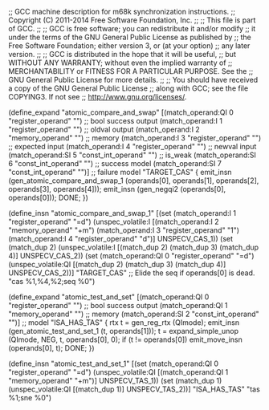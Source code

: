 ;; GCC machine description for m68k synchronization instructions.
;; Copyright (C) 2011-2014 Free Software Foundation, Inc.
;;
;; This file is part of GCC.
;;
;; GCC is free software; you can redistribute it and/or modify
;; it under the terms of the GNU General Public License as published by
;; the Free Software Foundation; either version 3, or (at your option)
;; any later version.
;;
;; GCC is distributed in the hope that it will be useful,
;; but WITHOUT ANY WARRANTY; without even the implied warranty of
;; MERCHANTABILITY or FITNESS FOR A PARTICULAR PURPOSE.  See the
;; GNU General Public License for more details.
;;
;; You should have received a copy of the GNU General Public License
;; along with GCC; see the file COPYING3.  If not see
;; <http://www.gnu.org/licenses/>.


(define_expand "atomic_compare_and_swap<mode>"
  [(match_operand:QI 0 "register_operand" "")		;; bool success output
   (match_operand:I 1 "register_operand" "")		;; oldval output
   (match_operand:I 2 "memory_operand" "")		;; memory
   (match_operand:I 3 "register_operand" "")		;; expected input
   (match_operand:I 4 "register_operand" "")		;; newval input
   (match_operand:SI 5 "const_int_operand" "")		;; is_weak
   (match_operand:SI 6 "const_int_operand" "")		;; success model
   (match_operand:SI 7 "const_int_operand" "")]		;; failure model
  "TARGET_CAS"
{
  emit_insn (gen_atomic_compare_and_swap<mode>_1
	     (operands[0], operands[1], operands[2],
	      operands[3], operands[4]));
  emit_insn (gen_negqi2 (operands[0], operands[0]));
  DONE;
})

(define_insn "atomic_compare_and_swap<mode>_1"
  [(set (match_operand:I 1 "register_operand" "=d")
	(unspec_volatile:I
	  [(match_operand:I 2 "memory_operand" "+m")
	   (match_operand:I 3 "register_operand" "1")
	   (match_operand:I 4 "register_operand" "d")]
	  UNSPECV_CAS_1))
   (set (match_dup 2)
	(unspec_volatile:I
	  [(match_dup 2) (match_dup 3) (match_dup 4)]
	  UNSPECV_CAS_2))
   (set (match_operand:QI 0 "register_operand" "=d")
	(unspec_volatile:QI
	  [(match_dup 2) (match_dup 3) (match_dup 4)]
	  UNSPECV_CAS_2))]
  "TARGET_CAS"
  ;; Elide the seq if operands[0] is dead.
  "cas<sz> %1,%4,%2\;seq %0")

(define_expand "atomic_test_and_set"
  [(match_operand:QI 0 "register_operand" "")		;; bool success output
   (match_operand:QI 1 "memory_operand" "")		;; memory
   (match_operand:SI 2 "const_int_operand" "")]		;; model
  "ISA_HAS_TAS"
{
  rtx t = gen_reg_rtx (QImode);
  emit_insn (gen_atomic_test_and_set_1 (t, operands[1]));
  t = expand_simple_unop (QImode, NEG, t, operands[0], 0);
  if (t != operands[0])
    emit_move_insn (operands[0], t);
  DONE;
})

(define_insn "atomic_test_and_set_1"
  [(set (match_operand:QI 0 "register_operand" "=d")
	(unspec_volatile:QI
	  [(match_operand:QI 1 "memory_operand" "+m")]
	  UNSPECV_TAS_1))
   (set (match_dup 1)
	(unspec_volatile:QI [(match_dup 1)] UNSPECV_TAS_2))]
  "ISA_HAS_TAS"
  "tas %1\;sne %0")
